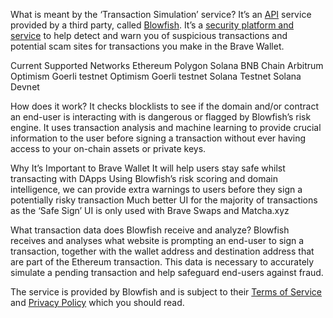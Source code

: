 What is meant by the ‘Transaction Simulation’ service?
It’s an [API](https://brave.com/glossary/api/) service provided  by a third party, called [Blowfish](https://blowfish.xyz/). It’s a [security platform and service](https://docs.blowfish.xyz/docs/introduction) to help detect and warn you of suspicious transactions and potential scam sites for transactions you make in the Brave Wallet. 

Current Supported Networks
Ethereum
Polygon
Solana
BNB Chain
Arbitrum
Optimism
Goerli testnet
Optimism Goerli testnet
Solana Testnet
Solana Devnet

How does it work?
It checks blocklists to see if the domain and/or contract an end-user is interacting with is dangerous or flagged by Blowfish’s risk engine.
It uses transaction analysis and machine learning to provide crucial information to the user before signing a transaction without ever having access to your on-chain assets or private keys.

Why It’s Important to Brave Wallet
It will help users stay safe whilst transacting with DApps
Using Blowfish’s risk scoring and domain intelligence, we can provide extra warnings to users before they sign a potentially risky transaction
Much better UI for the majority of transactions as the ‘Safe Sign’ UI is only used with Brave Swaps and Matcha.xyz

What transaction data does Blowfish receive and analyze?
Blowfish receives and analyses what website is prompting an end-user to sign a transaction, together with the wallet address and destination address that are part of the Ethereum transaction. This data is necessary to accurately simulate a pending transaction and help safeguard end-users against fraud. 

The service is provided by Blowfish and is subject to their [Terms of Service](https://extension.blowfish.xyz/terms) and [Privacy Policy](https://extension.blowfish.xyz/privacy) which you should read.